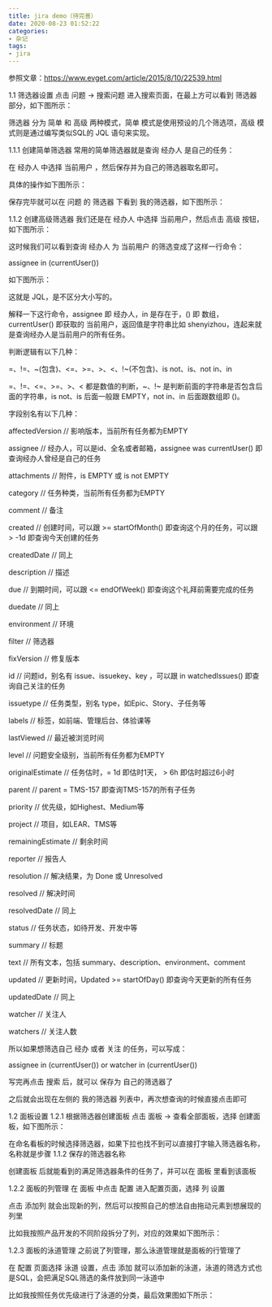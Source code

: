 ```yaml
---
title: jira demo（待完善）
date: 2020-08-23 01:52:22
categories:
- 杂记
tags:
- jira
---
```


参照文章：https://www.evget.com/article/2015/8/10/22539.html

1.1 筛选器设置
点击 问题 → 搜索问题 进入搜索页面，在最上方可以看到 筛选器 部分，如下图所示：



筛选器 分为 简单 和 高级 两种模式，简单 模式是使用预设的几个筛选项，高级 模式则是通过编写类似SQL的 JQL 语句来实现。

1.1.1 创建简单筛选器
常用的简单筛选器就是查询 经办人 是自己的任务：

在 经办人 中选择 当前用户 ，然后保存并为自己的筛选器取名即可。

具体的操作如下图所示：





保存完毕就可以在 问题 的 筛选器 下看到 我的筛选器，如下图所示：



1.1.2 创建高级筛选器
我们还是在 经办人 中选择 当前用户，然后点击 高级 按钮，如下图所示：



这时候我们可以看到查询 经办人 为 当前用户 的筛选变成了这样一行命令：

assignee in (currentUser())

如下图所示：



这就是 JQL，是不区分大小写的。

解释一下这行命令，assignee 即 经办人，in 是存在于，() 即 数组，currentUser() 即获取的 当前用户，返回值是字符串比如 shenyizhou，连起来就是查询经办人是当前用户的所有任务。

判断逻辑有以下几种：

=、!=、~(包含)、<=、>=、>、<、!~(不包含)、is not、is、not in、in

=、!=、<=、>=、>、< 都是数值的判断，~、!~ 是判断前面的字符串是否包含后面的字符串，is not、is 后面一般跟 EMPTY，not in、in 后面跟数组即 ()。

字段别名有以下几种：

affectedVersion // 影响版本，当前所有任务都为EMPTY

assignee // 经办人，可以是id、全名或者邮箱，assignee was currentUser() 即查询经办人曾经是自己的任务

attachments // 附件，is EMPTY 或 is not EMPTY

category // 任务种类，当前所有任务都为EMPTY

comment // 备注

created // 创建时间，可以跟 >= startOfMonth() 即查询这个月的任务，可以跟 > -1d 即查询今天创建的任务

createdDate // 同上

description // 描述

due // 到期时间，可以跟 <= endOfWeek() 即查询这个礼拜前需要完成的任务

duedate // 同上

environment // 环境

filter // 筛选器

fixVersion // 修复版本

id // 问题id，别名有 issue、issuekey、key ，可以跟 in watchedIssues() 即查询自己关注的任务

issuetype // 任务类型，别名 type，如Epic、Story、子任务等

labels // 标签，如前端、管理后台、体验课等

lastViewed // 最近被浏览时间

level // 问题安全级别，当前所有任务都为EMPTY

originalEstimate // 任务估时，= 1d 即估时1天， > 6h 即估时超过6小时

parent // parent = TMS-157 即查询TMS-157的所有子任务

priority // 优先级，如Highest、Medium等

project // 项目，如LEAR、TMS等

remainingEstimate // 剩余时间

reporter // 报告人

resolution // 解决结果，为 Done 或 Unresolved

resolved // 解决时间

resolvedDate // 同上

status // 任务状态，如待开发、开发中等

summary // 标题

text // 所有文本，包括 summary、description、environment、comment

updated // 更新时间，Updated >= startOfDay() 即查询今天更新的所有任务

updatedDate // 同上

watcher // 关注人

watchers // 关注人数

所以如果想筛选自己 经办 或者 关注 的任务，可以写成：

assignee in (currentUser()) or watcher in (currentUser())

写完再点击 搜索 后，就可以 保存为 自己的筛选器了



之后就会出现在左侧的 我的筛选器 列表中，再次想查询的时候直接点击即可

1.2 面板设置
1.2.1 根据筛选器创建面板
点击 面板 → 查看全部面板，选择 创建面板，如下图所示：







在命名看板的时候选择筛选器，如果下拉也找不到可以直接打字输入筛选器名称，名称就是步骤 1.1.2 保存的筛选器名称



创建面板 后就能看到的满足筛选器条件的任务了，并可以在 面板 里看到该面板





1.2.2 面板的列管理
在 面板 中点击 配置 进入配置页面，选择 列 设置





点击 添加列 就会出现新的列，然后可以按照自己的想法自由拖动元素到想展现的列里



比如我按照产品开发的不同阶段拆分了列，对应的效果如下图所示：





1.2.3 面板的泳道管理
之前说了列管理，那么泳道管理就是面板的行管理了

在 配置 页面选择 泳道 设置，点击 添加 就可以添加新的泳道，泳道的筛选方式也是SQL，会把满足SQL筛选的条件放到同一泳道中



比如我按照任务优先级进行了泳道的分类，最后效果图如下所示：
